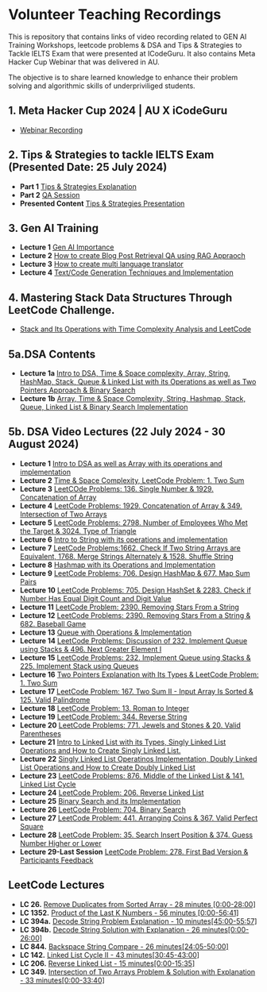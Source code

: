 # Volunteer Teaching Recordings 

This is repository that contains links of video recording related to GEN AI Training Workshops, leetcode problems & DSA and Tips & Strategies to Tackle IELTS Exam that were presented at ICodeGuru. It also contains Meta Hacker Cup Webinar that was delivered in AU.

The objective is to share learned knowledge to enhance their problem solving and algorithmic skills of underpriviliged students.

## 1. Meta Hacker Cup 2024 | AU X iCodeGuru
-  [Webinar Recording](https://www.youtube.com/watch?v=oj2nTXQWzSs)
## 2. Tips & Strategies to tackle IELTS Exam (Presented Date: 25 July 2024)
- **Part 1** [Tips & Strategies Explanation](https://www.facebook.com/iCodeguru/videos/1868640686948701/)
- **Part 2** [QA Session](https://www.facebook.com/iCodeguru/videos/1140205643752798/)
- **Presented Content** [Tips & Strategies Presentation](https://docs.google.com/presentation/d/1mLC68xwbvVIVsPTclBOznOz7qGNvZK6SyyYSAOzs80I/edit#slide=id.g2ee20c3a480_0_0)

## 3. Gen AI Training 
 - **Lecture 1** [Gen AI Importance](https://www.youtube.com/watch?v=lyH5iYL_u8s)
 - **Lecture 2** [How to create Blog Post Retrieval QA using RAG Appraoch](https://www.youtube.com/watch?v=JHShrGfyZHU&t=20s)
 - **Lecture 3** [How to create multi language translator](https://www.youtube.com/watch?v=34MitL2NKaA)
 - **Lecture 4**  [Text/Code Generation Techniques and Implementation](https://www.youtube.com/watch?v=b91xamfncp8&t=9s)

## 4. Mastering Stack Data Structures Through LeetCode Challenge.
- [Stack and Its Operations with Time Complexity Analysis and LeetCode](https://www.facebook.com/iCodeguru/videos/1199756158014712)

## 5a.DSA Contents
- **Lecture 1a** [Intro to DSA, Time & Space complexity, Array, String, HashMap, Stack, Queue & Linked List with its Operations as well as Two Pointers Approach & Binary Search](https://docs.google.com/presentation/d/16vyMySf0BIyoBJsl-JeEftga1d0BVQx_d6LtC5JqPAU/edit#slide=id.g2ed7d0cc737_0_326)
- **Lecture 1b** [Array, Time & Space Complexity, String, Hashmap, Stack, Queue, Linked List & Binary Search Implementation](https://colab.research.google.com/drive/1hDRz3DsYVfmpf37VrUMqSP5VhkzEm5Pq#scrollTo=YxvLBBwOGZ9w)
  
## 5b. DSA Video Lectures (22 July 2024 - 30 August 2024)
- **Lecture 1**  [Intro to DSA as well as Array with its operations and implementation](https://www.facebook.com/iCodeguru/videos/1425589568341700/)
- **Lecture 2**  [Time & Space Complexity, LeetCode Problem: 1. Two Sum](https://www.facebook.com/iCodeguru/videos/1154653579160390)
- **Lecture 3**  [LeetCOde Problems: 136. Single Number & 1929. Concatenation of Array](https://www.facebook.com/iCodeguru/videos/524933900066638/)
- **Lecture 4**  [LeetCode Problems: 1929. Concatenation of Array & 349. Intersection of Two Arrays](https://www.facebook.com/iCodeguru/videos/1960587047715870/)
- **Lecture 5**  [LeetCode Problems: 2798. Number of Employees Who Met the Target & 3024. Type of Triangle](https://www.facebook.com/iCodeguru/videos/1039587780888401/)
- **Lecture 6** [Intro to String with its operations and implementation](https://www.facebook.com/iCodeguru/videos/786334563377486/)
- **Lecture 7** [LeetCode Problems:1662. Check If Two String Arrays are Equivalent, 1768. Merge Strings Alternately & 1528. Shuffle String](https://www.facebook.com/iCodeguru/videos/1003047384461168/)
- **Lecture 8** [Hashmap with its Operations and Implementation](https://www.facebook.com/iCodeguru/videos/1137420924034961/)
- **Lecture 9** [LeetCode Problems: 706. Design HashMap & 677. Map Sum Pairs](https://www.facebook.com/iCodeguru/videos/1203448454132205/)
- **Lecture 10** [LeetCode Problems: 705. Design HashSet & 2283. Check if Number Has Equal Digit Count and Digit Value](https://www.facebook.com/iCodeguru/videos/457225170479825)
- **Lecture 11** [LeetCode Problem: 2390. Removing Stars From a String](https://www.facebook.com/iCodeguru/videos/1864244974059602)
- **Lecture 12** [LeetCode Problems: 2390. Removing Stars From a String & 682. Baseball Game](https://www.facebook.com/iCodeguru/videos/476962791928073/)
- **Lecture 13** [Queue with Operations & Implementation](https://www.facebook.com/iCodeguru/videos/834693448629211/)
- **Lecture 14** [LeetCode Problems: Discussion of 232. Implement Queue using Stacks & 496. Next Greater Element I
](https://www.facebook.com/iCodeguru/videos/1849407915583410/)
- **Lecture 15** [LeetCode Problems: 232. Implement Queue using Stacks & 225. Implement Stack using Queues](https://www.facebook.com/iCodeguru/videos/1072841957534430)
- **Lecture 16** [Two Pointers Explanation with Its Types & LeetCode Problem: 1. Two Sum](https://www.facebook.com/iCodeguru/videos/1668266013941042/)
- **Lecture 17** [LeetCode Problem: 167. Two Sum II - Input Array Is Sorted
 & 125. Valid Palindrome](https://www.facebook.com/iCodeguru/videos/1036279937759427/)
- **Lecture 18** [LeetCode Problem: 13. Roman to Integer](https://www.facebook.com/iCodeguru/videos/807064638260366/)
- **Lecture 19** [LeetCode Problem: 344. Reverse String](https://www.facebook.com/iCodeguru/videos/900520495242232/)
- **Lecture 20** [LeetCode Problems: 771. Jewels and Stones & 20. Valid Parentheses](https://www.facebook.com/iCodeguru/videos/494738736498761)
- **Lecture 21** [Intro to Linked List with its Types, Singly Linked List Operations  and How to Create Singly Linked List.](https://www.facebook.com/iCodeguru/videos/1044197884072526)
- **Lecture 22** [Singly Linked List Operatinos Implementation, Doubly Linked List Operations and How to Create Doubly Linked List](https://www.facebook.com/iCodeguru/videos/1690994685035453/)
- **Lecture 23** [LeetCode Problems: 876. Middle of the Linked List & 141. Linked List Cycle](https://www.facebook.com/iCodeguru/videos/506015318842145)
- **Lecture 24** [LeetCode Problem: 206. Reverse Linked List](https://www.facebook.com/iCodeguru/videos/3767072970234573)
- **Lecture 25** [Binary Search and its Implementation](https://www.facebook.com/iCodeguru/videos/1170006294226094)
- **Lecture 26** [LeetCode Problem: 704. Binary Search](https://www.facebook.com/iCodeguru/videos/3748101312103150)
- **Lecture 27** [LeetCode Problem: 441. Arranging Coins & 367. Valid Perfect Square](https://www.facebook.com/iCodeguru/videos/524753460051102)
- **Lecture 28** [LeetCode Problem: 35. Search Insert Position & 374. Guess Number Higher or Lower](https://www.facebook.com/iCodeguru/videos/502132102536487)
- **Lecture 29-Last Session** [LeetCode Problem:  278. First Bad Version  & Participants Feedback](https://www.facebook.com/iCodeguru/videos/1963319774128805/)
  
## LeetCode Lectures
- **LC 26.**   [Remove Duplicates from Sorted Array - 28 minutes [0:00-28:00]](https://www.facebook.com/iCodeguru/videos/8605904716089836)
- **LC 1352.** [Product of the Last K Numbers - 56 minutes [0:00-56:41]](https://www.facebook.com/iCodeguru/videos/2664163053763655/)
- **LC 394a.** [Decode String Problem Explanation - 10 minutes[45:00-55:57]](https://www.facebook.com/iCodeguru/videos/1050338199941513/)
- **LC 394b.** [Decode String Solution with Explanation - 26 minutes[0:00-26:00]](https://www.facebook.com/iCodeguru/videos/951744666633494/)
- **LC 844.**  [Backspace String Compare - 26 minutes[24:05-50:00]](https://www.facebook.com/iCodeguru/videos/656666495972669/)
- **LC 142.**  [Linked List Cycle II - 43 minutes[30:45-43:00]](https://www.facebook.com/iCodeguru/videos/8130158700392661)
- **LC 206.**  [Reverse Linked List - 15 minutes[0:00-15:35]](https://www.facebook.com/iCodeguru/videos/682404519920780/)
- **LC 349.**  [Intersection of Two Arrays Problem & Solution with Explanation - 33 minutes[0:00-33:40]](https://www.facebook.com/iCodeguru/videos/807826686893540/)


